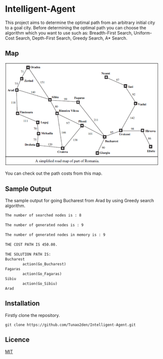 # Intelligent-Agent
This project aims to determine the optimal path from an arbitrary initial city to a goal city.
Before determining the optimal path you can choose the algorithm which you want to use such as:
Breadth-First Search, Uniform-Cost Search, Depth-First Search, Greedy Search, A* Search.

## Map
![Map](https://raw.githubusercontent.com/Tunao2den/Intelligent-Agent/main/images/romaniamap.png)

You can check out the path costs from this map.

## Sample Output
The sample output for going Bucharest from Arad by using Greedy search algorithm.
```
The number of searched nodes is : 8

The number of generated nodes is : 9

The number of generated nodes in memory is : 9

THE COST PATH IS 450.00.

THE SOLUTION PATH IS:
Bucharest
        action(Go_Bucharest)
Fagaras
        action(Go_Fagaras)
Sibiu
        action(Go_Sibiu)
Arad

```

## Installation
Firstly clone the repository.
```
git clone https://github.com/Tunao2den/Intelligent-Agent.git
```

## Licence
[MIT](https://choosealicense.com/licenses/mit/)
